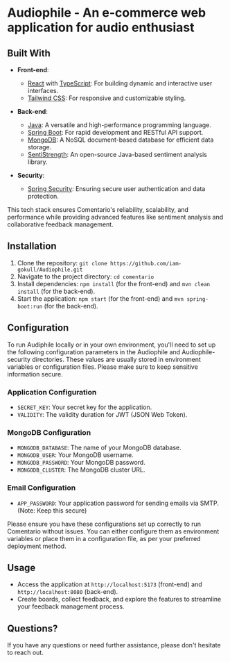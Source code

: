 # Audiophile - An e-commerce web application for audio enthusiast

## Built With

- **Front-end**:
  - [React](https://reactjs.org/) with [TypeScript](https://www.typescriptlang.org/): For building dynamic and interactive user interfaces.
  - [Tailwind CSS](https://tailwindcss.com/): For responsive and customizable styling.
  
- **Back-end**:
  - [Java](https://www.java.com/): A versatile and high-performance programming language.
  - [Spring Boot](https://spring.io/projects/spring-boot): For rapid development and RESTful API support.
  - [MongoDB](https://www.mongodb.com/): A NoSQL document-based database for efficient data storage.
  - [SentiStrength](https://sentistrength.wlv.ac.uk/): An open-source Java-based sentiment analysis library.

- **Security**:
  - [Spring Security](https://spring.io/projects/spring-security): Ensuring secure user authentication and data protection.

This tech stack ensures Comentario's reliability, scalability, and performance while providing advanced features like sentiment analysis and collaborative feedback management.

## Installation

1. Clone the repository: `git clone https://github.com/iam-gokull/Audiophile.git`
2. Navigate to the project directory: `cd comentario`
3. Install dependencies: `npm install` (for the front-end) and `mvn clean install` (for the back-end).
4. Start the application: `npm start` (for the front-end) and `mvn spring-boot:run` (for the back-end).

## Configuration

To run Audiphile locally or in your own environment, you'll need to set up the following configuration parameters in the Audiophile and Audiophile-security directories. These values are usually stored in environment variables or configuration files. Please make sure to keep sensitive information secure.

### Application Configuration

- `SECRET_KEY`: Your secret key for the application.
- `VALIDITY`: The validity duration for JWT (JSON Web Token).

### MongoDB Configuration

- `MONGODB_DATABASE`: The name of your MongoDB database.
- `MONGODB_USER`: Your MongoDB username.
- `MONGODB_PASSWORD`: Your MongoDB password.
- `MONGODB_CLUSTER`: The MongoDB cluster URL.

### Email Configuration

- `APP_PASSWORD`: Your application password for sending emails via SMTP. (Note: Keep this secure)

Please ensure you have these configurations set up correctly to run Comentario without issues. You can either configure them as environment variables or place them in a configuration file, as per your preferred deployment method.

## Usage

- Access the application at `http://localhost:5173` (front-end) and `http://localhost:8080` (back-end).
- Create boards, collect feedback, and explore the features to streamline your feedback management process.

<!-- ## Contributing

Contributions are welcome! Please follow the [contribution guidelines](CONTRIBUTING.md). -->

<!-- ## License

This project is licensed under the MIT License - see the [LICENSE.md](LICENSE.md) file for details. -->

## Questions?

If you have any questions or need further assistance, please don't hesitate to reach out.
